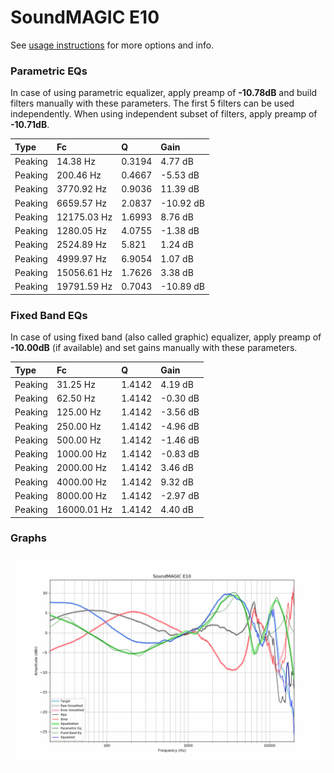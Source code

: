 # SoundMAGIC E10
See [usage instructions](https://github.com/jaakkopasanen/AutoEq#usage) for more options and info.

### Parametric EQs
In case of using parametric equalizer, apply preamp of **-10.78dB** and build filters manually
with these parameters. The first 5 filters can be used independently.
When using independent subset of filters, apply preamp of **-10.71dB**.

| Type    | Fc          |      Q | Gain      |
|:--------|:------------|:-------|:----------|
| Peaking | 14.38 Hz    | 0.3194 | 4.77 dB   |
| Peaking | 200.46 Hz   | 0.4667 | -5.53 dB  |
| Peaking | 3770.92 Hz  | 0.9036 | 11.39 dB  |
| Peaking | 6659.57 Hz  | 2.0837 | -10.92 dB |
| Peaking | 12175.03 Hz | 1.6993 | 8.76 dB   |
| Peaking | 1280.05 Hz  | 4.0755 | -1.38 dB  |
| Peaking | 2524.89 Hz  | 5.821  | 1.24 dB   |
| Peaking | 4999.97 Hz  | 6.9054 | 1.07 dB   |
| Peaking | 15056.61 Hz | 1.7626 | 3.38 dB   |
| Peaking | 19791.59 Hz | 0.7043 | -10.89 dB |

### Fixed Band EQs
In case of using fixed band (also called graphic) equalizer, apply preamp of **-10.00dB**
(if available) and set gains manually with these parameters.

| Type    | Fc          |      Q | Gain     |
|:--------|:------------|:-------|:---------|
| Peaking | 31.25 Hz    | 1.4142 | 4.19 dB  |
| Peaking | 62.50 Hz    | 1.4142 | -0.30 dB |
| Peaking | 125.00 Hz   | 1.4142 | -3.56 dB |
| Peaking | 250.00 Hz   | 1.4142 | -4.96 dB |
| Peaking | 500.00 Hz   | 1.4142 | -1.46 dB |
| Peaking | 1000.00 Hz  | 1.4142 | -0.83 dB |
| Peaking | 2000.00 Hz  | 1.4142 | 3.46 dB  |
| Peaking | 4000.00 Hz  | 1.4142 | 9.32 dB  |
| Peaking | 8000.00 Hz  | 1.4142 | -2.97 dB |
| Peaking | 16000.01 Hz | 1.4142 | 4.40 dB  |

### Graphs
![](./SoundMAGIC%20E10.png)